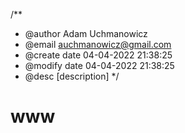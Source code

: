/**
 * @author Adam Uchmanowicz
 * @email auchmanowicz@gmail.com
 * @create date 04-04-2022 21:38:25
 * @modify date 04-04-2022 21:38:25
 * @desc [description]
 */
# www
